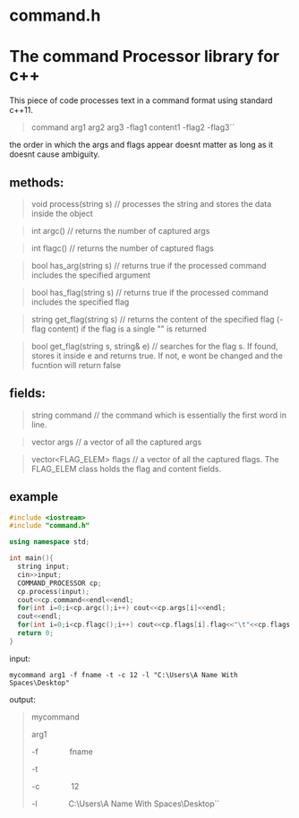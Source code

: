 # command.h
The command Processor library for c++
=================================================
This piece of code processes text in a command format using standard c++11.

>command arg1 arg2 arg3 -flag1 content1 -flag2 -flag3``

the order in which the args and flags appear doesnt matter as long as it doesnt cause ambiguity.

## methods:
>void process(string s) // processes the string and stores the data inside the object

>int argc() // returns the number of captured args

>int flagc() // returns the number of captured flags

>bool has_arg(string s) // returns true if the processed command includes the specified argument

>bool has_flag(string s) // returns true if the processed command includes the specified flag

>string get_flag(string s) // returns the content of the specified flag (-flag content) if the flag is a single "" is returned

>bool get_flag(string s, string& e) // searches for the flag s. If found, stores it inside e and returns true. If not, e wont be changed and the fucntion will return false

## fields:

>string command // the command which is essentially the first word in line.

>vector<string> args // a vector of all the captured args

>vector<FLAG_ELEM> flags // a vector of all the captured flags. The FLAG_ELEM class holds the flag and content fields.

## example
```cpp
#include <iostream>
#include "command.h"

using namespace std;

int main(){
  string input;
  cin>>input;
  COMMAND_PROCESSOR cp;
  cp.process(input);
  cout<<cp.command<<endl<<endl;
  for(int i=0;i<cp.argc();i++) cout<<cp.args[i]<<endl;
  cout<<endl;
  for(int i=0;i<cp.flagc();i++) cout<<cp.flags[i].flag<<"\t"<<cp.flags[i].content<<endl;
  return 0;
}
```
 
input:
  
``mycommand arg1 -f fname -t -c 12 -l "C:\Users\A Name With Spaces\Desktop"``
  
output:
  
>mycommand
>  
> arg1
>  
> -f&emsp;&emsp;&emsp;&emsp;fname
>  
> -t
>  
> -c&emsp;&emsp;&emsp;&emsp;12
>  
> -l&emsp;&emsp;&emsp;&emsp;C:\Users\A Name With Spaces\Desktop``
